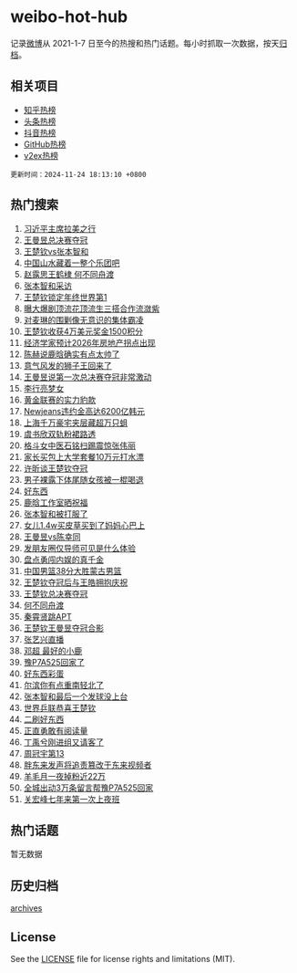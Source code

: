 # weibo-hot-hub

记录[微博](https://www.weibo.com)从 2021-1-7 日至今的热搜和热门话题。每小时抓取一次数据，按天[归档](archives)。

## 相关项目

- [知乎热榜](https://github.com/lonnyzhang423/zhihu-hot-hub)
- [头条热榜](https://github.com/lonnyzhang423/toutiao-hot-hub)
- [抖音热榜](https://github.com/lonnyzhang423/douyin-hot-hub)
- [GitHub热榜](https://github.com/lonnyzhang423/github-hot-hub)
- [v2ex热榜](https://github.com/lonnyzhang423/v2ex-hot-hub)


`更新时间：2024-11-24 18:13:10 +0800`

## 热门搜索

1. [习近平主席拉美之行](https://m.weibo.cn/search?containerid=100103type%3D1%26t%3D10%26q%3D%23%E4%B9%A0%E8%BF%91%E5%B9%B3%E4%B8%BB%E5%B8%AD%E6%8B%89%E7%BE%8E%E4%B9%8B%E8%A1%8C%23&stream_entry_id=51&isnewpage=1&extparam=seat%3D1%26pos%3D0%26q%3D%2523%25E4%25B9%25A0%25E8%25BF%2591%25E5%25B9%25B3%25E4%25B8%25BB%25E5%25B8%25AD%25E6%258B%2589%25E7%25BE%258E%25E4%25B9%258B%25E8%25A1%258C%2523%26cate%3D10103%26dgr%3D0%26filter_type%3Drealtimehot%26stream_entry_id%3D51%26c_type%3D51%26display_time%3D1732443189%26pre_seqid%3D1732443189404056216267)
1. [王曼昱总决赛夺冠](https://m.weibo.cn/search?containerid=100103type%3D1%26t%3D10%26q%3D%23%E7%8E%8B%E6%9B%BC%E6%98%B1%E6%80%BB%E5%86%B3%E8%B5%9B%E5%A4%BA%E5%86%A0%23&stream_entry_id=31&isnewpage=1&extparam=seat%3D1%26pos%3D0%26flag%3D1%26realpos%3D1%26filter_type%3Drealtimehot%26band_rank%3D1%26c_type%3D31%26q%3D%2523%25E7%258E%258B%25E6%259B%25BC%25E6%2598%25B1%25E6%2580%25BB%25E5%2586%25B3%25E8%25B5%259B%25E5%25A4%25BA%25E5%2586%25A0%2523%26cate%3D5001%26lcate%3D5001%26stream_entry_id%3D31%26dgr%3D0%26display_time%3D1732443189%26pre_seqid%3D1732443189404056216267)
1. [王楚钦vs张本智和](https://m.weibo.cn/search?containerid=100103type%3D1%26t%3D10%26q%3D%23%E7%8E%8B%E6%A5%9A%E9%92%A6vs%E5%BC%A0%E6%9C%AC%E6%99%BA%E5%92%8C%23&stream_entry_id=31&isnewpage=1&extparam=seat%3D1%26pos%3D1%26flag%3D16%26realpos%3D2%26filter_type%3Drealtimehot%26band_rank%3D2%26c_type%3D31%26q%3D%2523%25E7%258E%258B%25E6%25A5%259A%25E9%2592%25A6vs%25E5%25BC%25A0%25E6%259C%25AC%25E6%2599%25BA%25E5%2592%258C%2523%26cate%3D5001%26lcate%3D5001%26stream_entry_id%3D31%26dgr%3D0%26display_time%3D1732443189%26pre_seqid%3D1732443189404056216267)
1. [中国山水藏着一整个乐团吧](https://m.weibo.cn/search?containerid=100103type%3D1%26t%3D10%26q%3D%23%E4%B8%AD%E5%9B%BD%E5%B1%B1%E6%B0%B4%E8%97%8F%E7%9D%80%E4%B8%80%E6%95%B4%E4%B8%AA%E4%B9%90%E5%9B%A2%E5%90%A7%23&stream_entry_id=31&isnewpage=1&extparam=seat%3D1%26pos%3D2%26flag%3D1%26realpos%3D3%26filter_type%3Drealtimehot%26band_rank%3D3%26c_type%3D31%26q%3D%2523%25E4%25B8%25AD%25E5%259B%25BD%25E5%25B1%25B1%25E6%25B0%25B4%25E8%2597%258F%25E7%259D%2580%25E4%25B8%2580%25E6%2595%25B4%25E4%25B8%25AA%25E4%25B9%2590%25E5%259B%25A2%25E5%2590%25A7%2523%26cate%3D5001%26lcate%3D5001%26stream_entry_id%3D31%26dgr%3D0%26display_time%3D1732443189%26pre_seqid%3D1732443189404056216267)
1. [赵露思王鹤棣 何不同舟渡](https://m.weibo.cn/search?containerid=100103type%3D1%26t%3D10%26q%3D%E8%B5%B5%E9%9C%B2%E6%80%9D%E7%8E%8B%E9%B9%A4%E6%A3%A3+%E4%BD%95%E4%B8%8D%E5%90%8C%E8%88%9F%E6%B8%A1&stream_entry_id=31&isnewpage=1&extparam=seat%3D1%26pos%3D3%26flag%3D2%26realpos%3D4%26filter_type%3Drealtimehot%26band_rank%3D4%26c_type%3D31%26q%3D%25E8%25B5%25B5%25E9%259C%25B2%25E6%2580%259D%25E7%258E%258B%25E9%25B9%25A4%25E6%25A3%25A3%2520%25E4%25BD%2595%25E4%25B8%258D%25E5%2590%258C%25E8%2588%259F%25E6%25B8%25A1%26cate%3D5001%26lcate%3D5001%26stream_entry_id%3D31%26dgr%3D0%26display_time%3D1732443189%26pre_seqid%3D1732443189404056216267)
1. [张本智和采访](https://m.weibo.cn/search?containerid=100103type%3D1%26t%3D10%26q%3D%E5%BC%A0%E6%9C%AC%E6%99%BA%E5%92%8C%E9%87%87%E8%AE%BF&stream_entry_id=31&isnewpage=1&extparam=seat%3D1%26pos%3D4%26flag%3D1%26realpos%3D5%26filter_type%3Drealtimehot%26band_rank%3D5%26c_type%3D31%26q%3D%25E5%25BC%25A0%25E6%259C%25AC%25E6%2599%25BA%25E5%2592%258C%25E9%2587%2587%25E8%25AE%25BF%26cate%3D5001%26lcate%3D5001%26stream_entry_id%3D31%26dgr%3D0%26display_time%3D1732443189%26pre_seqid%3D1732443189404056216267)
1. [王楚钦锁定年终世界第1](https://m.weibo.cn/search?containerid=100103type%3D1%26t%3D10%26q%3D%23%E7%8E%8B%E6%A5%9A%E9%92%A6%E9%94%81%E5%AE%9A%E5%B9%B4%E7%BB%88%E4%B8%96%E7%95%8C%E7%AC%AC1%23&stream_entry_id=31&isnewpage=1&extparam=seat%3D1%26pos%3D5%26flag%3D1%26realpos%3D6%26filter_type%3Drealtimehot%26band_rank%3D6%26c_type%3D31%26q%3D%2523%25E7%258E%258B%25E6%25A5%259A%25E9%2592%25A6%25E9%2594%2581%25E5%25AE%259A%25E5%25B9%25B4%25E7%25BB%2588%25E4%25B8%2596%25E7%2595%258C%25E7%25AC%25AC1%2523%26cate%3D5001%26lcate%3D5001%26stream_entry_id%3D31%26dgr%3D0%26display_time%3D1732443189%26pre_seqid%3D1732443189404056216267)
1. [曝大爆剧顶流花顶流生三搭合作流潋紫](https://m.weibo.cn/search?containerid=100103type%3D1%26t%3D10%26q%3D%E6%9B%9D%E5%A4%A7%E7%88%86%E5%89%A7%E9%A1%B6%E6%B5%81%E8%8A%B1%E9%A1%B6%E6%B5%81%E7%94%9F%E4%B8%89%E6%90%AD%E5%90%88%E4%BD%9C%E6%B5%81%E6%BD%8B%E7%B4%AB&stream_entry_id=31&isnewpage=1&extparam=seat%3D1%26pos%3D6%26flag%3D1%26realpos%3D7%26filter_type%3Drealtimehot%26band_rank%3D7%26c_type%3D31%26q%3D%25E6%259B%259D%25E5%25A4%25A7%25E7%2588%2586%25E5%2589%25A7%25E9%25A1%25B6%25E6%25B5%2581%25E8%258A%25B1%25E9%25A1%25B6%25E6%25B5%2581%25E7%2594%259F%25E4%25B8%2589%25E6%2590%25AD%25E5%2590%2588%25E4%25BD%259C%25E6%25B5%2581%25E6%25BD%258B%25E7%25B4%25AB%26cate%3D5001%26lcate%3D5001%26stream_entry_id%3D31%26dgr%3D0%26display_time%3D1732443189%26pre_seqid%3D1732443189404056216267)
1. [对麦琳的围剿像无意识的集体霸凌](https://m.weibo.cn/search?containerid=100103type%3D1%26t%3D10%26q%3D%23%E5%AF%B9%E9%BA%A6%E7%90%B3%E7%9A%84%E5%9B%B4%E5%89%BF%E5%83%8F%E6%97%A0%E6%84%8F%E8%AF%86%E7%9A%84%E9%9B%86%E4%BD%93%E9%9C%B8%E5%87%8C%23&stream_entry_id=31&isnewpage=1&extparam=seat%3D1%26pos%3D7%26flag%3D1%26realpos%3D8%26filter_type%3Drealtimehot%26band_rank%3D8%26c_type%3D31%26q%3D%2523%25E5%25AF%25B9%25E9%25BA%25A6%25E7%2590%25B3%25E7%259A%2584%25E5%259B%25B4%25E5%2589%25BF%25E5%2583%258F%25E6%2597%25A0%25E6%2584%258F%25E8%25AF%2586%25E7%259A%2584%25E9%259B%2586%25E4%25BD%2593%25E9%259C%25B8%25E5%2587%258C%2523%26cate%3D5001%26lcate%3D5001%26stream_entry_id%3D31%26dgr%3D0%26display_time%3D1732443189%26pre_seqid%3D1732443189404056216267)
1. [王楚钦收获4万美元奖金1500积分](https://m.weibo.cn/search?containerid=100103type%3D1%26t%3D10%26q%3D%23%E7%8E%8B%E6%A5%9A%E9%92%A6%E6%94%B6%E8%8E%B74%E4%B8%87%E7%BE%8E%E5%85%83%E5%A5%96%E9%87%911500%E7%A7%AF%E5%88%86%23&stream_entry_id=31&isnewpage=1&extparam=seat%3D1%26pos%3D8%26flag%3D1%26realpos%3D9%26filter_type%3Drealtimehot%26band_rank%3D9%26c_type%3D31%26q%3D%2523%25E7%258E%258B%25E6%25A5%259A%25E9%2592%25A6%25E6%2594%25B6%25E8%258E%25B74%25E4%25B8%2587%25E7%25BE%258E%25E5%2585%2583%25E5%25A5%2596%25E9%2587%25911500%25E7%25A7%25AF%25E5%2588%2586%2523%26cate%3D5001%26lcate%3D5001%26stream_entry_id%3D31%26dgr%3D0%26display_time%3D1732443189%26pre_seqid%3D1732443189404056216267)
1. [经济学家预计2026年房地产拐点出现](https://m.weibo.cn/search?containerid=100103type%3D1%26t%3D10%26q%3D%23%E7%BB%8F%E6%B5%8E%E5%AD%A6%E5%AE%B6%E9%A2%84%E8%AE%A12026%E5%B9%B4%E6%88%BF%E5%9C%B0%E4%BA%A7%E6%8B%90%E7%82%B9%E5%87%BA%E7%8E%B0%23&stream_entry_id=31&isnewpage=1&extparam=seat%3D1%26pos%3D9%26flag%3D1%26realpos%3D10%26filter_type%3Drealtimehot%26band_rank%3D10%26c_type%3D31%26q%3D%2523%25E7%25BB%258F%25E6%25B5%258E%25E5%25AD%25A6%25E5%25AE%25B6%25E9%25A2%2584%25E8%25AE%25A12026%25E5%25B9%25B4%25E6%2588%25BF%25E5%259C%25B0%25E4%25BA%25A7%25E6%258B%2590%25E7%2582%25B9%25E5%2587%25BA%25E7%258E%25B0%2523%26cate%3D5001%26lcate%3D5001%26stream_entry_id%3D31%26dgr%3D0%26display_time%3D1732443189%26pre_seqid%3D1732443189404056216267)
1. [陈赫说鹿晗确实有点太帅了](https://m.weibo.cn/search?containerid=100103type%3D1%26t%3D10%26q%3D%23%E9%99%88%E8%B5%AB%E8%AF%B4%E9%B9%BF%E6%99%97%E7%A1%AE%E5%AE%9E%E6%9C%89%E7%82%B9%E5%A4%AA%E5%B8%85%E4%BA%86%23&stream_entry_id=31&isnewpage=1&extparam=seat%3D1%26pos%3D10%26flag%3D0%26realpos%3D11%26filter_type%3Drealtimehot%26band_rank%3D11%26c_type%3D31%26q%3D%2523%25E9%2599%2588%25E8%25B5%25AB%25E8%25AF%25B4%25E9%25B9%25BF%25E6%2599%2597%25E7%25A1%25AE%25E5%25AE%259E%25E6%259C%2589%25E7%2582%25B9%25E5%25A4%25AA%25E5%25B8%2585%25E4%25BA%2586%2523%26cate%3D5001%26lcate%3D5001%26stream_entry_id%3D31%26dgr%3D0%26display_time%3D1732443189%26pre_seqid%3D1732443189404056216267)
1. [意气风发的狮子王回来了](https://m.weibo.cn/search?containerid=100103type%3D1%26t%3D10%26q%3D%23%E6%84%8F%E6%B0%94%E9%A3%8E%E5%8F%91%E7%9A%84%E7%8B%AE%E5%AD%90%E7%8E%8B%E5%9B%9E%E6%9D%A5%E4%BA%86%23&stream_entry_id=31&isnewpage=1&extparam=seat%3D1%26pos%3D11%26flag%3D1%26realpos%3D12%26filter_type%3Drealtimehot%26band_rank%3D12%26c_type%3D31%26q%3D%2523%25E6%2584%258F%25E6%25B0%2594%25E9%25A3%258E%25E5%258F%2591%25E7%259A%2584%25E7%258B%25AE%25E5%25AD%2590%25E7%258E%258B%25E5%259B%259E%25E6%259D%25A5%25E4%25BA%2586%2523%26cate%3D5001%26lcate%3D5001%26stream_entry_id%3D31%26dgr%3D0%26display_time%3D1732443189%26pre_seqid%3D1732443189404056216267)
1. [王曼昱说第一次总决赛夺冠非常激动](https://m.weibo.cn/search?containerid=100103type%3D1%26t%3D10%26q%3D%23%E7%8E%8B%E6%9B%BC%E6%98%B1%E8%AF%B4%E7%AC%AC%E4%B8%80%E6%AC%A1%E6%80%BB%E5%86%B3%E8%B5%9B%E5%A4%BA%E5%86%A0%E9%9D%9E%E5%B8%B8%E6%BF%80%E5%8A%A8%23&stream_entry_id=31&isnewpage=1&extparam=seat%3D1%26pos%3D12%26flag%3D1%26realpos%3D13%26filter_type%3Drealtimehot%26band_rank%3D13%26c_type%3D31%26q%3D%2523%25E7%258E%258B%25E6%259B%25BC%25E6%2598%25B1%25E8%25AF%25B4%25E7%25AC%25AC%25E4%25B8%2580%25E6%25AC%25A1%25E6%2580%25BB%25E5%2586%25B3%25E8%25B5%259B%25E5%25A4%25BA%25E5%2586%25A0%25E9%259D%259E%25E5%25B8%25B8%25E6%25BF%2580%25E5%258A%25A8%2523%26cate%3D5001%26lcate%3D5001%26stream_entry_id%3D31%26dgr%3D0%26display_time%3D1732443189%26pre_seqid%3D1732443189404056216267)
1. [李行亮梦女](https://m.weibo.cn/search?containerid=100103type%3D1%26t%3D10%26q%3D%23%E6%9D%8E%E8%A1%8C%E4%BA%AE%E6%A2%A6%E5%A5%B3%23&stream_entry_id=31&isnewpage=1&extparam=seat%3D1%26pos%3D13%26flag%3D1%26realpos%3D14%26filter_type%3Drealtimehot%26band_rank%3D14%26c_type%3D31%26q%3D%2523%25E6%259D%258E%25E8%25A1%258C%25E4%25BA%25AE%25E6%25A2%25A6%25E5%25A5%25B3%2523%26cate%3D5001%26lcate%3D5001%26stream_entry_id%3D31%26dgr%3D0%26display_time%3D1732443189%26pre_seqid%3D1732443189404056216267)
1. [黄金联赛的实力豹款](https://m.weibo.cn/search?containerid=100103type%3D1%26t%3D10%26q%3D%23%E9%BB%84%E9%87%91%E8%81%94%E8%B5%9B%E7%9A%84%E5%AE%9E%E5%8A%9B%E8%B1%B9%E6%AC%BE%23&stream_entry_id=31&isnewpage=1&extparam=seat%3D1%26pos%3D14%26flag%3D0%26realpos%3D15%26filter_type%3Drealtimehot%26band_rank%3D15%26c_type%3D31%26q%3D%2523%25E9%25BB%2584%25E9%2587%2591%25E8%2581%2594%25E8%25B5%259B%25E7%259A%2584%25E5%25AE%259E%25E5%258A%259B%25E8%25B1%25B9%25E6%25AC%25BE%2523%26cate%3D5001%26adid%3D265351%26lcate%3D5001%26stream_entry_id%3D31%26dgr%3D0%26display_time%3D1732443189%26pre_seqid%3D1732443189404056216267)
1. [Newjeans违约金高达6200亿韩元](https://m.weibo.cn/search?containerid=100103type%3D1%26t%3D10%26q%3D%23Newjeans%E8%BF%9D%E7%BA%A6%E9%87%91%E9%AB%98%E8%BE%BE6200%E4%BA%BF%E9%9F%A9%E5%85%83%23&stream_entry_id=31&isnewpage=1&extparam=seat%3D1%26pos%3D15%26flag%3D0%26realpos%3D16%26filter_type%3Drealtimehot%26band_rank%3D16%26c_type%3D31%26q%3D%2523Newjeans%25E8%25BF%259D%25E7%25BA%25A6%25E9%2587%2591%25E9%25AB%2598%25E8%25BE%25BE6200%25E4%25BA%25BF%25E9%259F%25A9%25E5%2585%2583%2523%26cate%3D5001%26lcate%3D5001%26stream_entry_id%3D31%26dgr%3D0%26display_time%3D1732443189%26pre_seqid%3D1732443189404056216267)
1. [上海千万豪宅夹层藏超万只蛆](https://m.weibo.cn/search?containerid=100103type%3D1%26t%3D10%26q%3D%23%E4%B8%8A%E6%B5%B7%E5%8D%83%E4%B8%87%E8%B1%AA%E5%AE%85%E5%A4%B9%E5%B1%82%E8%97%8F%E8%B6%85%E4%B8%87%E5%8F%AA%E8%9B%86%23&stream_entry_id=31&isnewpage=1&extparam=seat%3D1%26pos%3D16%26flag%3D2%26realpos%3D17%26filter_type%3Drealtimehot%26band_rank%3D17%26c_type%3D31%26q%3D%2523%25E4%25B8%258A%25E6%25B5%25B7%25E5%258D%2583%25E4%25B8%2587%25E8%25B1%25AA%25E5%25AE%2585%25E5%25A4%25B9%25E5%25B1%2582%25E8%2597%258F%25E8%25B6%2585%25E4%25B8%2587%25E5%258F%25AA%25E8%259B%2586%2523%26cate%3D5001%26lcate%3D5001%26stream_entry_id%3D31%26dgr%3D0%26display_time%3D1732443189%26pre_seqid%3D1732443189404056216267)
1. [虞书欣双轨粉裙路透](https://m.weibo.cn/search?containerid=100103type%3D1%26t%3D10%26q%3D%23%E8%99%9E%E4%B9%A6%E6%AC%A3%E5%8F%8C%E8%BD%A8%E7%B2%89%E8%A3%99%E8%B7%AF%E9%80%8F%23&stream_entry_id=31&isnewpage=1&extparam=seat%3D1%26pos%3D17%26flag%3D1%26realpos%3D18%26filter_type%3Drealtimehot%26band_rank%3D18%26c_type%3D31%26q%3D%2523%25E8%2599%259E%25E4%25B9%25A6%25E6%25AC%25A3%25E5%258F%258C%25E8%25BD%25A8%25E7%25B2%2589%25E8%25A3%2599%25E8%25B7%25AF%25E9%2580%258F%2523%26cate%3D5001%26lcate%3D5001%26stream_entry_id%3D31%26dgr%3D0%26display_time%3D1732443189%26pre_seqid%3D1732443189404056216267)
1. [格斗女中医石铭扫踢震惊张伟丽](https://m.weibo.cn/search?containerid=100103type%3D1%26t%3D10%26q%3D%23%E6%A0%BC%E6%96%97%E5%A5%B3%E4%B8%AD%E5%8C%BB%E7%9F%B3%E9%93%AD%E6%89%AB%E8%B8%A2%E9%9C%87%E6%83%8A%E5%BC%A0%E4%BC%9F%E4%B8%BD%23&stream_entry_id=31&isnewpage=1&extparam=seat%3D1%26pos%3D18%26flag%3D1%26realpos%3D19%26filter_type%3Drealtimehot%26band_rank%3D19%26c_type%3D31%26q%3D%2523%25E6%25A0%25BC%25E6%2596%2597%25E5%25A5%25B3%25E4%25B8%25AD%25E5%258C%25BB%25E7%259F%25B3%25E9%2593%25AD%25E6%2589%25AB%25E8%25B8%25A2%25E9%259C%2587%25E6%2583%258A%25E5%25BC%25A0%25E4%25BC%259F%25E4%25B8%25BD%2523%26cate%3D5001%26lcate%3D5001%26stream_entry_id%3D31%26dgr%3D0%26display_time%3D1732443189%26pre_seqid%3D1732443189404056216267)
1. [家长买包上大学套餐10万元打水漂](https://m.weibo.cn/search?containerid=100103type%3D1%26t%3D10%26q%3D%23%E5%AE%B6%E9%95%BF%E4%B9%B0%E5%8C%85%E4%B8%8A%E5%A4%A7%E5%AD%A6%E5%A5%97%E9%A4%9010%E4%B8%87%E5%85%83%E6%89%93%E6%B0%B4%E6%BC%82%23&stream_entry_id=31&isnewpage=1&extparam=seat%3D1%26pos%3D19%26flag%3D1%26realpos%3D20%26filter_type%3Drealtimehot%26band_rank%3D20%26c_type%3D31%26q%3D%2523%25E5%25AE%25B6%25E9%2595%25BF%25E4%25B9%25B0%25E5%258C%2585%25E4%25B8%258A%25E5%25A4%25A7%25E5%25AD%25A6%25E5%25A5%2597%25E9%25A4%259010%25E4%25B8%2587%25E5%2585%2583%25E6%2589%2593%25E6%25B0%25B4%25E6%25BC%2582%2523%26cate%3D5001%26lcate%3D5001%26stream_entry_id%3D31%26dgr%3D0%26display_time%3D1732443189%26pre_seqid%3D1732443189404056216267)
1. [许昕谈王楚钦夺冠](https://m.weibo.cn/search?containerid=100103type%3D1%26t%3D10%26q%3D%23%E8%AE%B8%E6%98%95%E8%B0%88%E7%8E%8B%E6%A5%9A%E9%92%A6%E5%A4%BA%E5%86%A0%23&stream_entry_id=31&isnewpage=1&extparam=seat%3D1%26pos%3D20%26flag%3D1%26realpos%3D21%26filter_type%3Drealtimehot%26band_rank%3D21%26c_type%3D31%26q%3D%2523%25E8%25AE%25B8%25E6%2598%2595%25E8%25B0%2588%25E7%258E%258B%25E6%25A5%259A%25E9%2592%25A6%25E5%25A4%25BA%25E5%2586%25A0%2523%26cate%3D5001%26lcate%3D5001%26stream_entry_id%3D31%26dgr%3D0%26display_time%3D1732443189%26pre_seqid%3D1732443189404056216267)
1. [男子裸露下体尾随女孩被一棍喝退](https://m.weibo.cn/search?containerid=100103type%3D1%26t%3D10%26q%3D%23%E7%94%B7%E5%AD%90%E8%A3%B8%E9%9C%B2%E4%B8%8B%E4%BD%93%E5%B0%BE%E9%9A%8F%E5%A5%B3%E5%AD%A9%E8%A2%AB%E4%B8%80%E6%A3%8D%E5%96%9D%E9%80%80%23&stream_entry_id=31&isnewpage=1&extparam=seat%3D1%26pos%3D21%26flag%3D1%26realpos%3D22%26filter_type%3Drealtimehot%26band_rank%3D22%26c_type%3D31%26q%3D%2523%25E7%2594%25B7%25E5%25AD%2590%25E8%25A3%25B8%25E9%259C%25B2%25E4%25B8%258B%25E4%25BD%2593%25E5%25B0%25BE%25E9%259A%258F%25E5%25A5%25B3%25E5%25AD%25A9%25E8%25A2%25AB%25E4%25B8%2580%25E6%25A3%258D%25E5%2596%259D%25E9%2580%2580%2523%26cate%3D5001%26lcate%3D5001%26stream_entry_id%3D31%26dgr%3D0%26display_time%3D1732443189%26pre_seqid%3D1732443189404056216267)
1. [好东西](https://m.weibo.cn/search?containerid=100103type%3D1%26t%3D10%26q%3D%E5%A5%BD%E4%B8%9C%E8%A5%BF&stream_entry_id=31&isnewpage=1&extparam=seat%3D1%26pos%3D22%26flag%3D1%26realpos%3D23%26filter_type%3Drealtimehot%26band_rank%3D23%26c_type%3D31%26q%3D%25E5%25A5%25BD%25E4%25B8%259C%25E8%25A5%25BF%26cate%3D5001%26lcate%3D5001%26stream_entry_id%3D31%26dgr%3D0%26display_time%3D1732443189%26pre_seqid%3D1732443189404056216267)
1. [鹿晗工作室晒祝福](https://m.weibo.cn/search?containerid=100103type%3D1%26t%3D10%26q%3D%E9%B9%BF%E6%99%97%E5%B7%A5%E4%BD%9C%E5%AE%A4%E6%99%92%E7%A5%9D%E7%A6%8F&stream_entry_id=31&isnewpage=1&extparam=seat%3D1%26pos%3D23%26flag%3D1%26realpos%3D24%26filter_type%3Drealtimehot%26band_rank%3D24%26c_type%3D31%26q%3D%25E9%25B9%25BF%25E6%2599%2597%25E5%25B7%25A5%25E4%25BD%259C%25E5%25AE%25A4%25E6%2599%2592%25E7%25A5%259D%25E7%25A6%258F%26cate%3D5001%26lcate%3D5001%26stream_entry_id%3D31%26dgr%3D0%26display_time%3D1732443189%26pre_seqid%3D1732443189404056216267)
1. [张本智和被打服了](https://m.weibo.cn/search?containerid=100103type%3D1%26t%3D10%26q%3D%23%E5%BC%A0%E6%9C%AC%E6%99%BA%E5%92%8C%E8%A2%AB%E6%89%93%E6%9C%8D%E4%BA%86%23&stream_entry_id=31&isnewpage=1&extparam=seat%3D1%26pos%3D24%26flag%3D1%26realpos%3D25%26filter_type%3Drealtimehot%26band_rank%3D25%26c_type%3D31%26q%3D%2523%25E5%25BC%25A0%25E6%259C%25AC%25E6%2599%25BA%25E5%2592%258C%25E8%25A2%25AB%25E6%2589%2593%25E6%259C%258D%25E4%25BA%2586%2523%26cate%3D5001%26lcate%3D5001%26stream_entry_id%3D31%26dgr%3D0%26display_time%3D1732443189%26pre_seqid%3D1732443189404056216267)
1. [女儿1.4w买皮草买到了妈妈心巴上](https://m.weibo.cn/search?containerid=100103type%3D1%26t%3D10%26q%3D%23%E5%A5%B3%E5%84%BF1.4w%E4%B9%B0%E7%9A%AE%E8%8D%89%E4%B9%B0%E5%88%B0%E4%BA%86%E5%A6%88%E5%A6%88%E5%BF%83%E5%B7%B4%E4%B8%8A%23&stream_entry_id=31&isnewpage=1&extparam=seat%3D1%26pos%3D25%26flag%3D0%26realpos%3D26%26filter_type%3Drealtimehot%26band_rank%3D26%26c_type%3D31%26q%3D%2523%25E5%25A5%25B3%25E5%2584%25BF1.4w%25E4%25B9%25B0%25E7%259A%25AE%25E8%258D%2589%25E4%25B9%25B0%25E5%2588%25B0%25E4%25BA%2586%25E5%25A6%2588%25E5%25A6%2588%25E5%25BF%2583%25E5%25B7%25B4%25E4%25B8%258A%2523%26cate%3D5001%26lcate%3D5001%26stream_entry_id%3D31%26dgr%3D0%26display_time%3D1732443189%26pre_seqid%3D1732443189404056216267)
1. [王曼昱vs陈幸同](https://m.weibo.cn/search?containerid=100103type%3D1%26t%3D10%26q%3D%23%E7%8E%8B%E6%9B%BC%E6%98%B1vs%E9%99%88%E5%B9%B8%E5%90%8C%23&stream_entry_id=31&isnewpage=1&extparam=seat%3D1%26pos%3D26%26flag%3D0%26realpos%3D27%26filter_type%3Drealtimehot%26band_rank%3D27%26c_type%3D31%26q%3D%2523%25E7%258E%258B%25E6%259B%25BC%25E6%2598%25B1vs%25E9%2599%2588%25E5%25B9%25B8%25E5%2590%258C%2523%26cate%3D5001%26lcate%3D5001%26stream_entry_id%3D31%26dgr%3D0%26display_time%3D1732443189%26pre_seqid%3D1732443189404056216267)
1. [发朋友圈仅导师可见是什么体验](https://m.weibo.cn/search?containerid=100103type%3D1%26t%3D10%26q%3D%23%E5%8F%91%E6%9C%8B%E5%8F%8B%E5%9C%88%E4%BB%85%E5%AF%BC%E5%B8%88%E5%8F%AF%E8%A7%81%E6%98%AF%E4%BB%80%E4%B9%88%E4%BD%93%E9%AA%8C%23&stream_entry_id=31&isnewpage=1&extparam=seat%3D1%26pos%3D27%26flag%3D0%26realpos%3D28%26filter_type%3Drealtimehot%26band_rank%3D28%26c_type%3D31%26q%3D%2523%25E5%258F%2591%25E6%259C%258B%25E5%258F%258B%25E5%259C%2588%25E4%25BB%2585%25E5%25AF%25BC%25E5%25B8%2588%25E5%258F%25AF%25E8%25A7%2581%25E6%2598%25AF%25E4%25BB%2580%25E4%25B9%2588%25E4%25BD%2593%25E9%25AA%258C%2523%26cate%3D5001%26lcate%3D5001%26stream_entry_id%3D31%26dgr%3D0%26display_time%3D1732443189%26pre_seqid%3D1732443189404056216267)
1. [盘点勇闯内娱的真千金](https://m.weibo.cn/search?containerid=100103type%3D1%26t%3D10%26q%3D%E7%9B%98%E7%82%B9%E5%8B%87%E9%97%AF%E5%86%85%E5%A8%B1%E7%9A%84%E7%9C%9F%E5%8D%83%E9%87%91&stream_entry_id=31&isnewpage=1&extparam=seat%3D1%26pos%3D28%26flag%3D0%26realpos%3D29%26filter_type%3Drealtimehot%26band_rank%3D29%26c_type%3D31%26q%3D%25E7%259B%2598%25E7%2582%25B9%25E5%258B%2587%25E9%2597%25AF%25E5%2586%2585%25E5%25A8%25B1%25E7%259A%2584%25E7%259C%259F%25E5%258D%2583%25E9%2587%2591%26cate%3D5001%26lcate%3D5001%26stream_entry_id%3D31%26dgr%3D0%26display_time%3D1732443189%26pre_seqid%3D1732443189404056216267)
1. [中国男篮38分大胜蒙古男篮](https://m.weibo.cn/search?containerid=100103type%3D1%26t%3D10%26q%3D%23%E4%B8%AD%E5%9B%BD%E7%94%B7%E7%AF%AE38%E5%88%86%E5%A4%A7%E8%83%9C%E8%92%99%E5%8F%A4%E7%94%B7%E7%AF%AE%23&stream_entry_id=31&isnewpage=1&extparam=seat%3D1%26pos%3D29%26flag%3D1%26realpos%3D30%26filter_type%3Drealtimehot%26band_rank%3D30%26c_type%3D31%26q%3D%2523%25E4%25B8%25AD%25E5%259B%25BD%25E7%2594%25B7%25E7%25AF%25AE38%25E5%2588%2586%25E5%25A4%25A7%25E8%2583%259C%25E8%2592%2599%25E5%258F%25A4%25E7%2594%25B7%25E7%25AF%25AE%2523%26cate%3D5001%26lcate%3D5001%26stream_entry_id%3D31%26dgr%3D0%26display_time%3D1732443189%26pre_seqid%3D1732443189404056216267)
1. [王楚钦夺冠后与王皓拥抱庆祝](https://m.weibo.cn/search?containerid=100103type%3D1%26t%3D10%26q%3D%23%E7%8E%8B%E6%A5%9A%E9%92%A6%E5%A4%BA%E5%86%A0%E5%90%8E%E4%B8%8E%E7%8E%8B%E7%9A%93%E6%8B%A5%E6%8A%B1%E5%BA%86%E7%A5%9D%23&stream_entry_id=31&isnewpage=1&extparam=seat%3D1%26pos%3D30%26flag%3D0%26realpos%3D31%26filter_type%3Drealtimehot%26band_rank%3D31%26c_type%3D31%26q%3D%2523%25E7%258E%258B%25E6%25A5%259A%25E9%2592%25A6%25E5%25A4%25BA%25E5%2586%25A0%25E5%2590%258E%25E4%25B8%258E%25E7%258E%258B%25E7%259A%2593%25E6%258B%25A5%25E6%258A%25B1%25E5%25BA%2586%25E7%25A5%259D%2523%26cate%3D5001%26lcate%3D5001%26stream_entry_id%3D31%26dgr%3D0%26display_time%3D1732443189%26pre_seqid%3D1732443189404056216267)
1. [王楚钦总决赛夺冠](https://m.weibo.cn/search?containerid=100103type%3D1%26t%3D10%26q%3D%23%E7%8E%8B%E6%A5%9A%E9%92%A6%E6%80%BB%E5%86%B3%E8%B5%9B%E5%A4%BA%E5%86%A0%23&stream_entry_id=31&isnewpage=1&extparam=seat%3D1%26pos%3D31%26flag%3D0%26realpos%3D32%26filter_type%3Drealtimehot%26band_rank%3D32%26c_type%3D31%26q%3D%2523%25E7%258E%258B%25E6%25A5%259A%25E9%2592%25A6%25E6%2580%25BB%25E5%2586%25B3%25E8%25B5%259B%25E5%25A4%25BA%25E5%2586%25A0%2523%26cate%3D5001%26lcate%3D5001%26stream_entry_id%3D31%26dgr%3D0%26display_time%3D1732443189%26pre_seqid%3D1732443189404056216267)
1. [何不同舟渡](https://m.weibo.cn/search?containerid=100103type%3D1%26t%3D10%26q%3D%23%E4%BD%95%E4%B8%8D%E5%90%8C%E8%88%9F%E6%B8%A1%23&stream_entry_id=31&isnewpage=1&extparam=seat%3D1%26pos%3D32%26flag%3D1%26realpos%3D33%26filter_type%3Drealtimehot%26band_rank%3D33%26c_type%3D31%26q%3D%2523%25E4%25BD%2595%25E4%25B8%258D%25E5%2590%258C%25E8%2588%259F%25E6%25B8%25A1%2523%26cate%3D5001%26lcate%3D5001%26stream_entry_id%3D31%26dgr%3D0%26display_time%3D1732443189%26pre_seqid%3D1732443189404056216267)
1. [秦霄贤跳APT](https://m.weibo.cn/search?containerid=100103type%3D1%26t%3D10%26q%3D%23%E7%A7%A6%E9%9C%84%E8%B4%A4%E8%B7%B3APT%23&stream_entry_id=31&isnewpage=1&extparam=seat%3D1%26pos%3D33%26flag%3D1%26realpos%3D34%26filter_type%3Drealtimehot%26band_rank%3D34%26c_type%3D31%26q%3D%2523%25E7%25A7%25A6%25E9%259C%2584%25E8%25B4%25A4%25E8%25B7%25B3APT%2523%26cate%3D5001%26lcate%3D5001%26stream_entry_id%3D31%26dgr%3D0%26display_time%3D1732443189%26pre_seqid%3D1732443189404056216267)
1. [王楚钦王曼昱夺冠合影](https://m.weibo.cn/search?containerid=100103type%3D1%26t%3D10%26q%3D%23%E7%8E%8B%E6%A5%9A%E9%92%A6%E7%8E%8B%E6%9B%BC%E6%98%B1%E5%A4%BA%E5%86%A0%E5%90%88%E5%BD%B1%23&stream_entry_id=31&isnewpage=1&extparam=seat%3D1%26pos%3D34%26flag%3D1%26realpos%3D35%26filter_type%3Drealtimehot%26band_rank%3D35%26c_type%3D31%26q%3D%2523%25E7%258E%258B%25E6%25A5%259A%25E9%2592%25A6%25E7%258E%258B%25E6%259B%25BC%25E6%2598%25B1%25E5%25A4%25BA%25E5%2586%25A0%25E5%2590%2588%25E5%25BD%25B1%2523%26cate%3D5001%26lcate%3D5001%26stream_entry_id%3D31%26dgr%3D0%26display_time%3D1732443189%26pre_seqid%3D1732443189404056216267)
1. [张艺兴直播](https://m.weibo.cn/search?containerid=100103type%3D1%26t%3D10%26q%3D%E5%BC%A0%E8%89%BA%E5%85%B4%E7%9B%B4%E6%92%AD&stream_entry_id=31&isnewpage=1&extparam=seat%3D1%26pos%3D35%26flag%3D1%26realpos%3D36%26filter_type%3Drealtimehot%26band_rank%3D36%26c_type%3D31%26q%3D%25E5%25BC%25A0%25E8%2589%25BA%25E5%2585%25B4%25E7%259B%25B4%25E6%2592%25AD%26cate%3D5001%26lcate%3D5001%26stream_entry_id%3D31%26dgr%3D0%26display_time%3D1732443189%26pre_seqid%3D1732443189404056216267)
1. [邓超 最好的小鹿](https://m.weibo.cn/search?containerid=100103type%3D1%26t%3D10%26q%3D%E9%82%93%E8%B6%85+%E6%9C%80%E5%A5%BD%E7%9A%84%E5%B0%8F%E9%B9%BF&stream_entry_id=31&isnewpage=1&extparam=seat%3D1%26pos%3D36%26flag%3D0%26realpos%3D37%26filter_type%3Drealtimehot%26band_rank%3D37%26c_type%3D31%26q%3D%25E9%2582%2593%25E8%25B6%2585%2520%25E6%259C%2580%25E5%25A5%25BD%25E7%259A%2584%25E5%25B0%258F%25E9%25B9%25BF%26cate%3D5001%26lcate%3D5001%26stream_entry_id%3D31%26dgr%3D0%26display_time%3D1732443189%26pre_seqid%3D1732443189404056216267)
1. [豫P7A525回家了](https://m.weibo.cn/search?containerid=100103type%3D1%26t%3D10%26q%3D%23%E8%B1%ABP7A525%E5%9B%9E%E5%AE%B6%E4%BA%86%23&stream_entry_id=31&isnewpage=1&extparam=seat%3D1%26pos%3D37%26flag%3D32768%26realpos%3D38%26filter_type%3Drealtimehot%26band_rank%3D38%26c_type%3D31%26q%3D%2523%25E8%25B1%25ABP7A525%25E5%259B%259E%25E5%25AE%25B6%25E4%25BA%2586%2523%26cate%3D5001%26lcate%3D5001%26stream_entry_id%3D31%26dgr%3D0%26display_time%3D1732443189%26pre_seqid%3D1732443189404056216267)
1. [好东西彩蛋](https://m.weibo.cn/search?containerid=100103type%3D1%26t%3D10%26q%3D%E5%A5%BD%E4%B8%9C%E8%A5%BF%E5%BD%A9%E8%9B%8B&stream_entry_id=31&isnewpage=1&extparam=seat%3D1%26pos%3D38%26flag%3D1%26realpos%3D39%26filter_type%3Drealtimehot%26band_rank%3D39%26c_type%3D31%26q%3D%25E5%25A5%25BD%25E4%25B8%259C%25E8%25A5%25BF%25E5%25BD%25A9%25E8%259B%258B%26cate%3D5001%26lcate%3D5001%26stream_entry_id%3D31%26dgr%3D0%26display_time%3D1732443189%26pre_seqid%3D1732443189404056216267)
1. [尔滨你有点重南轻北了](https://m.weibo.cn/search?containerid=100103type%3D1%26t%3D10%26q%3D%23%E5%B0%94%E6%BB%A8%E4%BD%A0%E6%9C%89%E7%82%B9%E9%87%8D%E5%8D%97%E8%BD%BB%E5%8C%97%E4%BA%86%23&stream_entry_id=31&isnewpage=1&extparam=seat%3D1%26pos%3D39%26flag%3D0%26realpos%3D40%26filter_type%3Drealtimehot%26band_rank%3D40%26c_type%3D31%26q%3D%2523%25E5%25B0%2594%25E6%25BB%25A8%25E4%25BD%25A0%25E6%259C%2589%25E7%2582%25B9%25E9%2587%258D%25E5%258D%2597%25E8%25BD%25BB%25E5%258C%2597%25E4%25BA%2586%2523%26cate%3D5001%26lcate%3D5001%26stream_entry_id%3D31%26dgr%3D0%26display_time%3D1732443189%26pre_seqid%3D1732443189404056216267)
1. [张本智和最后一个发球没上台](https://m.weibo.cn/search?containerid=100103type%3D1%26t%3D10%26q%3D%23%E5%BC%A0%E6%9C%AC%E6%99%BA%E5%92%8C%E6%9C%80%E5%90%8E%E4%B8%80%E4%B8%AA%E5%8F%91%E7%90%83%E6%B2%A1%E4%B8%8A%E5%8F%B0%23&stream_entry_id=31&isnewpage=1&extparam=seat%3D1%26pos%3D40%26flag%3D1%26realpos%3D41%26filter_type%3Drealtimehot%26band_rank%3D41%26c_type%3D31%26q%3D%2523%25E5%25BC%25A0%25E6%259C%25AC%25E6%2599%25BA%25E5%2592%258C%25E6%259C%2580%25E5%2590%258E%25E4%25B8%2580%25E4%25B8%25AA%25E5%258F%2591%25E7%2590%2583%25E6%25B2%25A1%25E4%25B8%258A%25E5%258F%25B0%2523%26cate%3D5001%26lcate%3D5001%26stream_entry_id%3D31%26dgr%3D0%26display_time%3D1732443189%26pre_seqid%3D1732443189404056216267)
1. [世界乒联恭喜王楚钦](https://m.weibo.cn/search?containerid=100103type%3D1%26t%3D10%26q%3D%23%E4%B8%96%E7%95%8C%E4%B9%92%E8%81%94%E6%81%AD%E5%96%9C%E7%8E%8B%E6%A5%9A%E9%92%A6%23&stream_entry_id=31&isnewpage=1&extparam=seat%3D1%26pos%3D41%26flag%3D1%26realpos%3D42%26filter_type%3Drealtimehot%26band_rank%3D42%26c_type%3D31%26q%3D%2523%25E4%25B8%2596%25E7%2595%258C%25E4%25B9%2592%25E8%2581%2594%25E6%2581%25AD%25E5%2596%259C%25E7%258E%258B%25E6%25A5%259A%25E9%2592%25A6%2523%26cate%3D5001%26lcate%3D5001%26stream_entry_id%3D31%26dgr%3D0%26display_time%3D1732443189%26pre_seqid%3D1732443189404056216267)
1. [二刷好东西](https://m.weibo.cn/search?containerid=100103type%3D1%26t%3D10%26q%3D%E4%BA%8C%E5%88%B7%E5%A5%BD%E4%B8%9C%E8%A5%BF&stream_entry_id=31&isnewpage=1&extparam=seat%3D1%26pos%3D42%26flag%3D1%26realpos%3D43%26filter_type%3Drealtimehot%26band_rank%3D43%26c_type%3D31%26q%3D%25E4%25BA%258C%25E5%2588%25B7%25E5%25A5%25BD%25E4%25B8%259C%25E8%25A5%25BF%26cate%3D5001%26lcate%3D5001%26stream_entry_id%3D31%26dgr%3D0%26display_time%3D1732443189%26pre_seqid%3D1732443189404056216267)
1. [正直勇敢有阅读量](https://m.weibo.cn/search?containerid=100103type%3D1%26t%3D10%26q%3D%E6%AD%A3%E7%9B%B4%E5%8B%87%E6%95%A2%E6%9C%89%E9%98%85%E8%AF%BB%E9%87%8F&stream_entry_id=31&isnewpage=1&extparam=seat%3D1%26pos%3D43%26flag%3D1%26realpos%3D44%26filter_type%3Drealtimehot%26band_rank%3D44%26c_type%3D31%26q%3D%25E6%25AD%25A3%25E7%259B%25B4%25E5%258B%2587%25E6%2595%25A2%25E6%259C%2589%25E9%2598%2585%25E8%25AF%25BB%25E9%2587%258F%26cate%3D5001%26lcate%3D5001%26stream_entry_id%3D31%26dgr%3D0%26display_time%3D1732443189%26pre_seqid%3D1732443189404056216267)
1. [丁禹兮刚进组又请客了](https://m.weibo.cn/search?containerid=100103type%3D1%26t%3D10%26q%3D%23%E4%B8%81%E7%A6%B9%E5%85%AE%E5%88%9A%E8%BF%9B%E7%BB%84%E5%8F%88%E8%AF%B7%E5%AE%A2%E4%BA%86%23&stream_entry_id=31&isnewpage=1&extparam=seat%3D1%26pos%3D44%26flag%3D0%26realpos%3D45%26filter_type%3Drealtimehot%26band_rank%3D45%26c_type%3D31%26q%3D%2523%25E4%25B8%2581%25E7%25A6%25B9%25E5%2585%25AE%25E5%2588%259A%25E8%25BF%259B%25E7%25BB%2584%25E5%258F%2588%25E8%25AF%25B7%25E5%25AE%25A2%25E4%25BA%2586%2523%26cate%3D5001%26lcate%3D5001%26stream_entry_id%3D31%26dgr%3D0%26display_time%3D1732443189%26pre_seqid%3D1732443189404056216267)
1. [周冠宇第13](https://m.weibo.cn/search?containerid=100103type%3D1%26t%3D10%26q%3D%E5%91%A8%E5%86%A0%E5%AE%87%E7%AC%AC13&stream_entry_id=31&isnewpage=1&extparam=seat%3D1%26pos%3D45%26flag%3D0%26realpos%3D46%26filter_type%3Drealtimehot%26band_rank%3D46%26c_type%3D31%26q%3D%25E5%2591%25A8%25E5%2586%25A0%25E5%25AE%2587%25E7%25AC%25AC13%26cate%3D5001%26lcate%3D5001%26stream_entry_id%3D31%26dgr%3D0%26display_time%3D1732443189%26pre_seqid%3D1732443189404056216267)
1. [胖东来发声将追责篡改于东来视频者](https://m.weibo.cn/search?containerid=100103type%3D1%26t%3D10%26q%3D%23%E8%83%96%E4%B8%9C%E6%9D%A5%E5%8F%91%E5%A3%B0%E5%B0%86%E8%BF%BD%E8%B4%A3%E7%AF%A1%E6%94%B9%E4%BA%8E%E4%B8%9C%E6%9D%A5%E8%A7%86%E9%A2%91%E8%80%85%23&stream_entry_id=31&isnewpage=1&extparam=seat%3D1%26pos%3D46%26flag%3D1%26realpos%3D47%26filter_type%3Drealtimehot%26band_rank%3D47%26c_type%3D31%26q%3D%2523%25E8%2583%2596%25E4%25B8%259C%25E6%259D%25A5%25E5%258F%2591%25E5%25A3%25B0%25E5%25B0%2586%25E8%25BF%25BD%25E8%25B4%25A3%25E7%25AF%25A1%25E6%2594%25B9%25E4%25BA%258E%25E4%25B8%259C%25E6%259D%25A5%25E8%25A7%2586%25E9%25A2%2591%25E8%2580%2585%2523%26cate%3D5001%26lcate%3D5001%26stream_entry_id%3D31%26dgr%3D0%26display_time%3D1732443189%26pre_seqid%3D1732443189404056216267)
1. [羊毛月一夜掉粉近22万](https://m.weibo.cn/search?containerid=100103type%3D1%26t%3D10%26q%3D%23%E7%BE%8A%E6%AF%9B%E6%9C%88%E4%B8%80%E5%A4%9C%E6%8E%89%E7%B2%89%E8%BF%9122%E4%B8%87%23&stream_entry_id=31&isnewpage=1&extparam=seat%3D1%26pos%3D47%26flag%3D0%26realpos%3D48%26filter_type%3Drealtimehot%26band_rank%3D48%26c_type%3D31%26q%3D%2523%25E7%25BE%258A%25E6%25AF%259B%25E6%259C%2588%25E4%25B8%2580%25E5%25A4%259C%25E6%258E%2589%25E7%25B2%2589%25E8%25BF%259122%25E4%25B8%2587%2523%26cate%3D5001%26lcate%3D5001%26stream_entry_id%3D31%26dgr%3D0%26display_time%3D1732443189%26pre_seqid%3D1732443189404056216267)
1. [全城出动3万条留言帮豫P7A525回家](https://m.weibo.cn/search?containerid=100103type%3D1%26t%3D10%26q%3D%23%E5%85%A8%E5%9F%8E%E5%87%BA%E5%8A%A83%E4%B8%87%E6%9D%A1%E7%95%99%E8%A8%80%E5%B8%AE%E8%B1%ABP7A525%E5%9B%9E%E5%AE%B6%23&stream_entry_id=31&isnewpage=1&extparam=seat%3D1%26pos%3D48%26flag%3D32768%26realpos%3D49%26filter_type%3Drealtimehot%26band_rank%3D49%26c_type%3D31%26q%3D%2523%25E5%2585%25A8%25E5%259F%258E%25E5%2587%25BA%25E5%258A%25A83%25E4%25B8%2587%25E6%259D%25A1%25E7%2595%2599%25E8%25A8%2580%25E5%25B8%25AE%25E8%25B1%25ABP7A525%25E5%259B%259E%25E5%25AE%25B6%2523%26cate%3D5001%26lcate%3D5001%26stream_entry_id%3D31%26dgr%3D0%26display_time%3D1732443189%26pre_seqid%3D1732443189404056216267)
1. [关宏峰七年来第一次上夜班](https://m.weibo.cn/search?containerid=100103type%3D1%26t%3D10%26q%3D%E5%85%B3%E5%AE%8F%E5%B3%B0%E4%B8%83%E5%B9%B4%E6%9D%A5%E7%AC%AC%E4%B8%80%E6%AC%A1%E4%B8%8A%E5%A4%9C%E7%8F%AD&stream_entry_id=31&isnewpage=1&extparam=seat%3D1%26pos%3D49%26flag%3D1%26realpos%3D50%26filter_type%3Drealtimehot%26band_rank%3D50%26c_type%3D31%26q%3D%25E5%2585%25B3%25E5%25AE%258F%25E5%25B3%25B0%25E4%25B8%2583%25E5%25B9%25B4%25E6%259D%25A5%25E7%25AC%25AC%25E4%25B8%2580%25E6%25AC%25A1%25E4%25B8%258A%25E5%25A4%259C%25E7%258F%25AD%26cate%3D5001%26lcate%3D5001%26stream_entry_id%3D31%26dgr%3D0%26display_time%3D1732443189%26pre_seqid%3D1732443189404056216267)

## 热门话题

暂无数据

## 历史归档

[archives](archives)

## License

See the [LICENSE](LICENSE) file for license rights and limitations (MIT).
